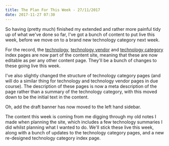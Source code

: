 ```yaml
---
title: The Plan For This Week - 27/11/2017
date: 2017-11-27 07:30
---
```

So having (pretty much) finished my extended and rather more painful tidy up of what we've done so far, I've got a bunch of content to put live this week, before we move on to a brand new technology category next week.
<!--more-->

For the record, the [technology](/technologies/), [technology vendor](/tech-vendors/) and [technology category](/tech-categories/) index pages are now part of the content site, meaning that these are now editable as per any other content page.  They'll be a bunch of changes to these going live this week.

I've also slightly changed the structure of technology category pages (and will do a similar thing for technology and technology vendor pages in due course).  The description of these pages is now a meta description of the page rather than a summary of the technology category, with this moved down to be the initial text in the content.

Oh, add the draft banner has now moved to the left hand sidebar.

The content this week is coming from me digging through my old notes I made when planning the site, which includes a few technology summaries I did whilst planning what I wanted to do.  We'll stick these live this week, along with a bunch of updates to the technology category pages, and a new re-designed technology category index page.